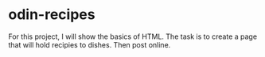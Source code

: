 # odin-recipes
For this project, I will show the basics of HTML. The task is to
create a page that will hold recipies to dishes. Then post online. 
